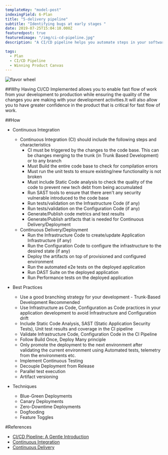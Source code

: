 ```yaml
---
templateKey: "model-post"
indexingField: 6-Plan
title: "5-delivery pipeline"
subtitle: "Identifying bugs at early stages "
date: 2019-07-25T15:04:10.000Z
featuredpost: true
featuredimage: "/img/ci-cd-pipeline.jpg"
description: "A CI/CD pipeline helps you automate steps in your software delivery process, such as initiating code builds, running automated tests, and deploying to a staging or production environment."

tags:
  - Plan
  - CI/CD Pipeline
  - Winning Product Canvas
---
```


![flavor wheel](/img/ci-cd-pipeline.jpg)

##Why
Having CI/CD Implemented allows you to enable fast flow of work from your development to production while ensuring the quality of the changes you are making with your development activities.It will also allow you to have greater confidence in the product that is critical for fast flow of work.

##How

- Continuous Integration

  - Continuous Integration (CI) should include the following steps and characteristics
    - CI must be triggered by the changes to the code base. This can be changes merging to the trunk (in Trunk Based Development) or to any branch
    - Must Build the entire code base to check for compilation errors
    - Must run the unit tests to ensure existing/new functionality is not broken
    - Must include Static Code analysis to check the quality of the code to prevent new tech debt from being accumulated
    - Run SAST tools to ensure that there aren't any security vulnerable introduced to the code base
    - Run tests/validation on the Infrastructure Code (if any)
    - Run tests/validation on the Configuration Code (if any)
    - Generate/Publish code metrics and test results
    - Generate/Publish artifacts that is needed for Continuous Delivery/Deployment
  - Continuous Delivery/Deployment
    - Run the Infrastructure Code to create/update Application Infrastructure (if any)
    - Run the Configuration Code to configure the infrastructure to the desired state (if any)
    - Deploy the artifacts on top of provisioned and configured environment
    - Run the automated e2e tests on the deployed application
    - Run DAST Suite on the deployed application
    - Run Performance tests on the deployed application

- Best Practices

  - Use a good branching strategy for your development - Trunk-Based Development Recommended
  - Use Infrastructure as Code, Configuration as Code practices in your application development to avoid Infrastructure and Configuration drift
  - Include Static Code Analysis, SAST (Static Application Security Tests), Unit test results and coverage in the CI pipeline
  - Validate Infrastructure Code, Configuration Code in the CI Pipeline
  - Follow Build Once, Deploy Many principle
  - Only promote the deployment to the next environment after validating the current environment using Automated tests, telemetry from the environments etc.
  - Implement Continuous Testing
  - Decouple Deployment from Release
  - Parallel test execution
  - Artifact versioning

- Techniques
  - Blue-Green Deployments
  - Canary Deployments
  - Zero-Downtime Deployments
  - Dogfooding
  - Feature Toggles

#References

- [CI/CD Pipeline: A Gentle Introduction](https://semaphoreci.com/blog/cicd-pipeline)
- [Continuous Integration](https://en.wikipedia.org/wiki/Continuous_integration)
- [Continuous Delivery](https://en.wikipedia.org/wiki/Continuous_delivery)
